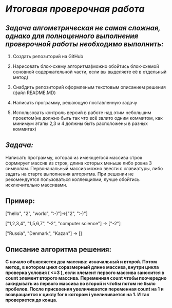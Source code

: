# _**Итоговая проверочная работа**_
## _**Задача алгометрическая не самая сложная, однако для полноценного выполнения проверочной работы необходимо выполнить:**_

1. Создать репозиторий на GitHub

2. Нарисовать блок-схему алгоритма(можно обойтись блок-схемой основной содержательной части, если вы выделяете её в отдельный метод)

3. Снабдить репозиторий оформленым текстовым описанием решения (файл README.MD)

4. Написать программу, решающую поставленную задачу

5. Использовать контроль версий в работе над этим небольшим проектом(не должно быть так что всё залито одним коммитом, как минимум этапы 2,3 и 4 должны быть расположены в разных коммитах)

## _**Задача:**_
Написать программу, которая из имеющегося массива строк формирует массив из строк, длина которых меньше либо ровна 3 символам. Первоначальный массив можно ввести с клавиатуры, либо задать на старте выполнения алгоритма. При решении не рекомендуется пользоваться коллекциями, лучше обойтись исключительно массивами.

## Пример:
["hello", "2", "world", ":-)"]->["2", ":-)"]

["1,2,3,4", "1,5,6,7", "-2", "computer science"] -> ["-2"]

["Russia", "Denmark", "Kazan"] -> []

## **Описание алгоритма решения:**
 **С начало объявляется два массива: изначальный и вторoй. Потом метод, в котором цикл соразмерный длине массива, внутри цикла проверка условия ( <=3 ), если  элемент первого массива заносится в count элемент второго массива. Переменная count чтобы поочередно закидывать из первого массива во второй и чтобы потом не было пробелов. После присвоения увеличивается переменная count на 1 и возвращается к циклу for в котором i увеличивается на 1. И так проверяется до конца.**

